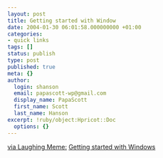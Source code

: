 ```yaml
---
layout: post
title: Getting started with Window
date: 2004-01-30 06:01:58.000000000 +01:00
categories:
- quick links
tags: []
status: publish
type: post
published: true
meta: {}
author:
  login: shanson
  email: papascott-wp@gmail.com
  display_name: PapaScott
  first_name: Scott
  last_name: Hanson
excerpt: !ruby/object:Hpricot::Doc
  options: {}
---
```

<p><a href="http://laughingmeme.org/mlp/archives/2004_01.html#001693">via Laughing Meme:</a> <a title="For Linux users" href="http://www.newtolinux.org.uk/tutorials/windows.shtml">Getting started with Windows</a></p>

